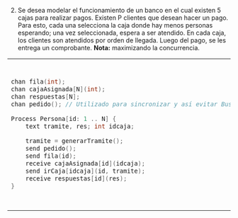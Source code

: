 2. Se desea modelar el funcionamiento de un banco en el cual existen 5 cajas para realizar pagos. Existen P clientes que desean hacer un pago. Para esto, cada una selecciona la caja donde hay menos personas esperando; una vez seleccionada, espera a ser atendido. En cada caja, los clientes son atendidos por orden de llegada. Luego del pago, se les entrega un comprobante. **Nota:** maximizando la concurrencia.

<table>
<!-- <tr>
<th> Good </th>
<th> Bad </th>
</tr> -->

<tr>
<td>

```c++
chan fila(int);
chan cajaAsignada[N](int);
chan respuestas[N];
chan pedido(); // Utilizado para sincronizar y así evitar Busy Waiting

Process Persona[id: 1 .. N] {
    text tramite, res; int idcaja;

    tramite = generarTramite();
    send pedido();
    send fila(id);
    receive cajaAsignada[id](idcaja);
    send irCaja[idcaja](id, tramite);
    receive respuestas[id](res);
}
```

</td>

<td>

```c++
Process Coordinador {
    int idp; array cajas[5]([5] 0);
    int idcaja;

    while (true) {
    receive pedido();

    if (! empty(fila) && empty(atendido)){
        receive fila(idp);
        min = menosPersona(cajas);
        send cajaAsignada[idp](min);
        cajas[min]++;
    }
    if (!empty(atendido)){
        receive atendido(idcaja);
        caja[idcaja]--;
    }
}
```

</td>

<td>

```c++
Process Empleado {
    int idp; text res, tramite;

    receive irCaja[id](idp, tramite);
    res = resolver(tramite);
    send respuestas[idp](res);
    send atendido(id);
    send pedido();
}
```

</td>
</tr>
</table>
